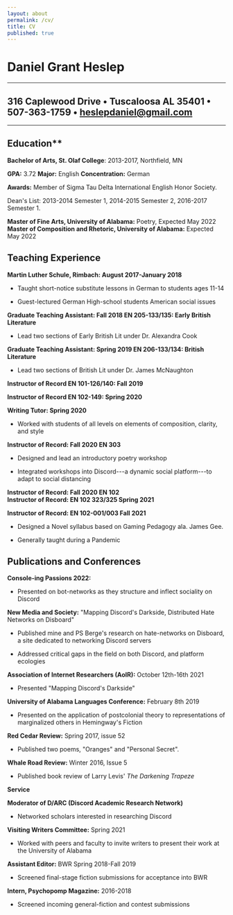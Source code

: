 ```yaml
---
layout: about
permalink: /cv/
title: CV
published: true
---
```


# Daniel Grant Heslep

  -----------------------------------------------------------------------
  316 Caplewood Drive • Tuscaloosa AL 35401 • 507-363-1759 •
  <heslepdaniel@gmail.com>
  -----------------------------------------------------------------------

  -----------------------------------------------------------------------

## Education**

**Bachelor of Arts, St. Olaf College**: 2013-2017, Northfield, MN

**GPA:** 3.72 **Major:** English **Concentration:** German

**Awards:** Member of Sigma Tau Delta International English Honor
Society.

Dean's List: 2013-2014 Semester 1, 2014-2015 Semester 2, 2016-2017
Semester 1.

**Master of Fine Arts, University of Alabama:** Poetry, Expected May
2022\
**Master of Composition and Rhetoric, University of Alabama:** Expected
May 2022

## Teaching Experience

**Martin Luther Schule, Rimbach: August 2017-January 2018**

-   Taught short-notice substitute lessons in German to students ages
    11-14

-   Guest-lectured German High-school students American social issues

**Graduate Teaching Assistant: Fall 2018 EN 205-133/135: Early British
Literature**

-   Lead two sections of Early British Lit under Dr. Alexandra Cook

**Graduate Teaching Assistant: Spring 2019 EN 206-133/134: British
Literature**

-   Lead two sections of British Lit under Dr. James McNaughton

**Instructor of Record EN 101-126/140: Fall 2019**

**Instructor of Record EN 102-149: Spring 2020**

**Writing Tutor: Spring 2020**

-   Worked with students of all levels on elements of composition,
    clarity, and style

**Instructor of Record: Fall 2020 EN 303**

-   Designed and lead an introductory poetry workshop

-   Integrated workshops into Discord---a dynamic social platform---to
    adapt to social distancing

**Instructor of Record: Fall 2020 EN 102\
Instructor of Record: EN 102 323/325 Spring 2021**

**Instructor of Record: EN 102-001/003 Fall 2021**

-   Designed a Novel syllabus based on Gaming Pedagogy ala. James Gee.

-   Generally taught during a Pandemic

## Publications and Conferences

**Console-ing Passions 2022:**

-   Presented on bot-networks as they structure and inflect sociality on
    Discord

**New Media and Society:** "Mapping Discord's Darkside, Distributed Hate
Networks on Disboard"

-   Published mine and PS Berge's research on hate-networks on Disboard,
    a site dedicated to networking Discord servers

-   Addressed critical gaps in the field on both Discord, and platform
    ecologies

**Association of Internet Researchers (AoIR):** October 12th-16th
2021

-   Presented "Mapping Discord's Darkside"

**University of Alabama Languages Conference:** February 8th 2019

-   Presented on the application of postcolonial theory to
    representations of marginalized others in Hemingway's Fiction

**Red Cedar Review:** Spring 2017, issue 52

-   Published two poems, "Oranges" and "Personal Secret".

**Whale Road Review:** Winter 2016, Issue 5

-   Published book review of Larry Levis' *The Darkening Trapeze*

**Service**

**Moderator of D/ARC (Discord Academic Research Network)**

-   Networked scholars interested in researching Discord

**Visiting Writers Committee:** Spring 2021

-   Worked with peers and faculty to invite writers to present their
    work at the University of Alabama

**Assistant Editor:** BWR Spring 2018-Fall 2019

-   Screened final-stage fiction submissions for acceptance into BWR

**Intern, Psychopomp Magazine:** 2016-2018

-   Screened incoming general-fiction and contest submissions
